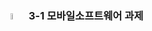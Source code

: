 ### <img src="https://github.com/youarebin/Android/assets/111740077/01788270-ef85-4cd2-885f-d087eba5056e" width="5%" height="5%"/>  3-1 모바일소프트웨어 과제

